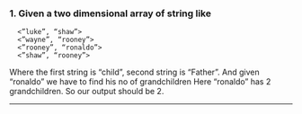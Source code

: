 ### 1. Given a two dimensional array of string like

```
  <”luke”, “shaw”>
  <”wayne”, “rooney”>
  <”rooney”, “ronaldo”>
  <”shaw”, “rooney”>
```

Where the first string is “child”, second string is “Father”. And given “ronaldo” we have to find his no of grandchildren Here “ronaldo” has 2 grandchildren. So our output should be 2.

---
